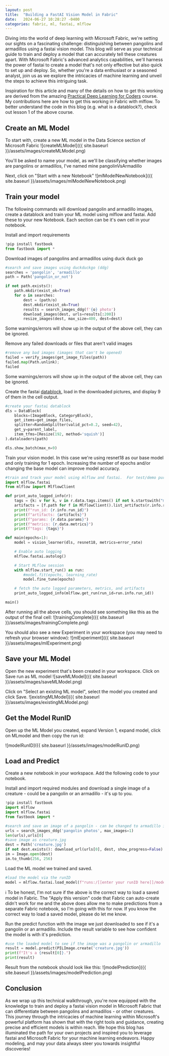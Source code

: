 ```yaml
---
layout: post
title:  "Building a FastAI Vision Model in Fabric"
date:   2024-06-27 10:28:27 -0400
categories: fabric, ml, fastai, mlflow
---
```


Diving into the world of deep learning with Microsoft Fabric, we're setting our sights on a fascinating challenge: distinguishing between pangolins and armadillos using a fastai vision model. This blog will serve as your technical guide to train and deploy a model that can accurately tell these creatures apart. With Microsoft Fabric's advanced analytics capabilities, we'll harness the power of fastai to create a model that's not only effective but also quick to set up and deploy. So, whether you're a data enthusiast or a seasoned analyst, join us as we explore the intricacies of machine learning and unveil the steps to achieve this intriguing task.

Inspiration for this article and many of the details on how to get this working are derived from the amazing [Practical Deep Learning for Coders](https://course.fast.ai/) course.  My contributions here are how to get this working in Fabric with mlflow.  To better understand the code in this blog (e.g. what is a datablock?), check out lesson 1 of the above course.

## Create an ML Model

To start with, create a new ML model in the Data Science section of Microsoft Fabric
![createMLModel]({{ site.baseurl }}/assets/images/createMLModel.png)

You'll be asked to name your model, as we'll be classifying whether images are pangolins or armadillos, I've named mine pangolinVsArmadillo

Next, click on "Start with a new Notebook"
![mlModelNewNotebook]({{ site.baseurl }}/assets/images/mlModelNewNotebook.png)

## Train your model
The following commands will download pangolin and armadillo images, create a datablock and train your ML model using mlflow and fastai.  Add these to your new Notebook.  Each section can be it's own cell in your notebook.

Install and import requirements

```python
!pip install fastbook
from fastbook import *
```
Download images of pangolins and armadillos using duck duck go

```python
#search and save images using duckduckgo (ddg)
searches = 'pangolin', 'armadillo'
path = Path('pangolin_or_not')

if not path.exists():
    path.mkdir(exist_ok=True)
    for o in searches:
        dest = (path/o)
        dest.mkdir(exist_ok=True)
        results = search_images_ddg(f'{o} photo')
        download_images(dest, urls=results[:200])
        resize_images(dest, max_size=400, dest=dest)
```

Some warnings/errors will show up in the output of the above cell, they can be ignored.

Remove any failed downloads or files that aren't valid images

```python
#remove any bad images (images that can't be opened)
failed = verify_images(get_image_files(path))
failed.map(Path.unlink);
failed
```

Some warnings/errors will show up in the output of the abvoe cell, they can be ignored.

Create the fastai [datablock](https://docs.fast.ai/data.block.html), load in the downloaded pictures, and display 9 of them in the cell output.

```python
#create your fastai datablock
dls = DataBlock(
    blocks=(ImageBlock, CategoryBlock),
    get_items=get_image_files,
    splitter=RandomSplitter(valid_pct=0.2, seed=42),
    get_y=parent_label,
    item_tfms=[Resize(192, method='squish')]
).dataloaders(path)

dls.show_batch(max_n=9)
```

Train your vision model.  In this case we're using resnet18 as our base model and only training for 1 epoch.  Increasing the number of epochs and/or changing the base model can improve model accuracy.

```python
#train and track your model using mlflow and fastai.  For test/demo purposes, we'll only do a 1 epoch of training
import mlflow.fastai
from mlflow import MlflowClient

def print_auto_logged_info(r):
    tags = {k: v for k, v in r.data.tags.items() if not k.startswith("mlflow.")}
    artifacts = [f.path for f in MlflowClient().list_artifacts(r.info.run_id, "model")]
    print(f"run_id: {r.info.run_id}")
    print(f"artifacts: {artifacts}")
    print(f"params: {r.data.params}")
    print(f"metrics: {r.data.metrics}")
    print(f"tags: {tags}")

def main(epochs=1):
    model = vision_learner(dls, resnet18, metrics=error_rate)

    # Enable auto logging
    mlflow.fastai.autolog()

    # Start MLflow session
    with mlflow.start_run() as run:
        #model.fit(epochs, learning_rate)
        model.fine_tune(epochs)

    # fetch the auto logged parameters, metrics, and artifacts
    print_auto_logged_info(mlflow.get_run(run_id=run.info.run_id))

main()
```

After running all the above cells, you should see something like this as the output of the final cell:
![trainingComplete]({{ site.baseurl }}/assets/images/trainingComplete.png)

You should also see a new Experiment in your workspace (you may need to refresh your browser window):
![mlExperiment]({{ site.baseurl }}/assets/images/mlExperiment.png)

## Save your ML Model

Open the new experiment that's been created in your workspace.  Click on Save run as ML model
![saveMLModel]({{ site.baseurl }}/assets/images/saveMLModel.png)

Click on "Select an existing ML model", select the model you created and click Save.
![existingMLModel]({{ site.baseurl }}/assets/images/existingMLModel.png)

## Get the Model RunID

Open up the ML Model you created, expand Version 1, expand model, click on MLmodel and then copy the run id:

![modelRunID]({{ site.baseurl }}/assets/images/modelRunID.png)

## Load and Predict

Create a new notebook in your workspace.  Add the following code to your notebook.

Install and import required modules and download a single image of a creature - could be a pangolin or an armadillo - it's up to you.

```python
!pip install fastbook
import mlflow
import mlflow.fastai
from fastbook import *

#search and save an image of a pangolin - can be changed to armadillo in the line below if you want
urls = search_images_ddg('pangolin photos', max_images=1)
len(urls),urls[0]
#save image as creature.jpg
dest = Path('creature.jpg')
if not dest.exists(): download_url(urls[0], dest, show_progress=False)
im = Image.open(dest)
im.to_thumb(256, 256)
```

Load the ML model we trained and saved.

```python
#load the model via the runID
model = mlflow.fastai.load_model(f"runs:/[[enter your runID here]]/model")
```

:information_source: To be honest, I'm not sure if the above is the correct way to load a saved model in Fabric.  The "Apply this version" code that Fabric can auto-create didn't work for me and the above does allow me to make predictions from a separate Fabric notebook, so I'm going with this for now.  If you know the correct way to load a saved model, please do let me know.

Run the predict function with the image we just downloaded to see if it's a pangolin or an armadillo.  Include the result variable to see how confident the model is with it's prediction.

```python
#use the loaded model to see if the image was a pangolin or armadillo
result = model.predict(PILImage.create('creature.jpg'))
print(f"It's a {result[0]}.")
print(result)
```

Result from the notebook should look like this:
![modelPrediction]({{ site.baseurl }}/assets/images/modelPrediction.png)

## Conclusion

As we wrap up this technical walkthrough, you're now equipped with the knowledge to train and deploy a fastai vision model in Microsoft Fabric that can differentiate between pangolins and armadillos - or other creatures. This journey through the intricacies of machine learning within Microsoft's powerful platform has shown that with the right tools and guidance, creating precise and efficient models is within reach. We hope this blog has illuminated the path for your own projects and inspired you to leverage fastai and Microsoft Fabric for your machine learning endeavors. Happy modeling, and may your data always steer you towards insightful discoveries!
